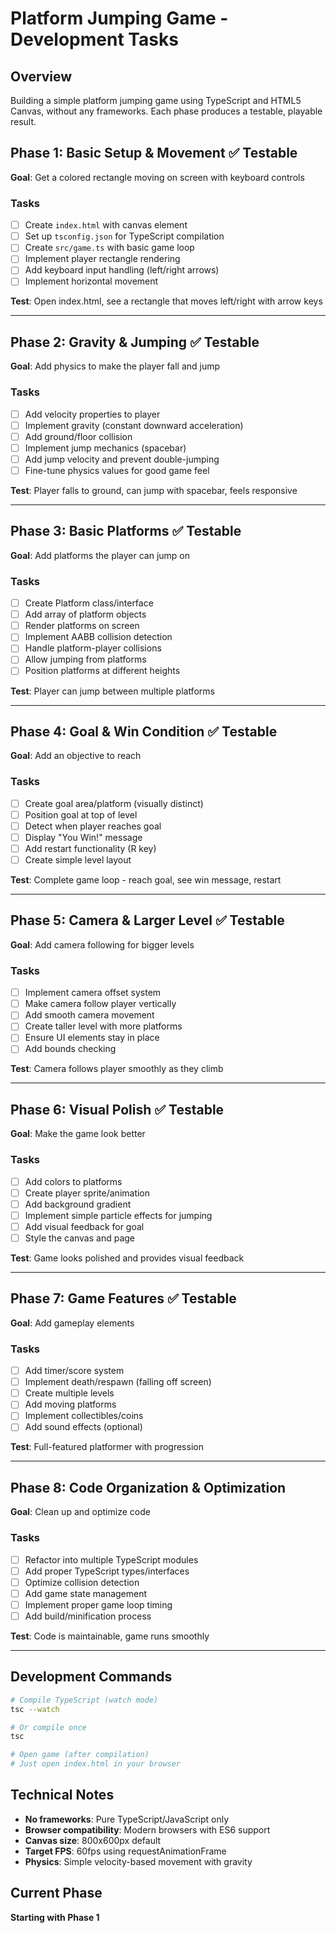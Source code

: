 # Platform Jumping Game - Development Tasks

## Overview
Building a simple platform jumping game using TypeScript and HTML5 Canvas, without any frameworks. Each phase produces a testable, playable result.

## Phase 1: Basic Setup & Movement ✅ Testable
**Goal**: Get a colored rectangle moving on screen with keyboard controls

### Tasks
- [ ] Create `index.html` with canvas element
- [ ] Set up `tsconfig.json` for TypeScript compilation
- [ ] Create `src/game.ts` with basic game loop
- [ ] Implement player rectangle rendering
- [ ] Add keyboard input handling (left/right arrows)
- [ ] Implement horizontal movement

**Test**: Open index.html, see a rectangle that moves left/right with arrow keys

---

## Phase 2: Gravity & Jumping ✅ Testable
**Goal**: Add physics to make the player fall and jump

### Tasks
- [ ] Add velocity properties to player
- [ ] Implement gravity (constant downward acceleration)
- [ ] Add ground/floor collision
- [ ] Implement jump mechanics (spacebar)
- [ ] Add jump velocity and prevent double-jumping
- [ ] Fine-tune physics values for good game feel

**Test**: Player falls to ground, can jump with spacebar, feels responsive

---

## Phase 3: Basic Platforms ✅ Testable
**Goal**: Add platforms the player can jump on

### Tasks
- [ ] Create Platform class/interface
- [ ] Add array of platform objects
- [ ] Render platforms on screen
- [ ] Implement AABB collision detection
- [ ] Handle platform-player collisions
- [ ] Allow jumping from platforms
- [ ] Position platforms at different heights

**Test**: Player can jump between multiple platforms

---

## Phase 4: Goal & Win Condition ✅ Testable
**Goal**: Add an objective to reach

### Tasks
- [ ] Create goal area/platform (visually distinct)
- [ ] Position goal at top of level
- [ ] Detect when player reaches goal
- [ ] Display "You Win!" message
- [ ] Add restart functionality (R key)
- [ ] Create simple level layout

**Test**: Complete game loop - reach goal, see win message, restart

---

## Phase 5: Camera & Larger Level ✅ Testable
**Goal**: Add camera following for bigger levels

### Tasks
- [ ] Implement camera offset system
- [ ] Make camera follow player vertically
- [ ] Add smooth camera movement
- [ ] Create taller level with more platforms
- [ ] Ensure UI elements stay in place
- [ ] Add bounds checking

**Test**: Camera follows player smoothly as they climb

---

## Phase 6: Visual Polish ✅ Testable
**Goal**: Make the game look better

### Tasks
- [ ] Add colors to platforms
- [ ] Create player sprite/animation
- [ ] Add background gradient
- [ ] Implement simple particle effects for jumping
- [ ] Add visual feedback for goal
- [ ] Style the canvas and page

**Test**: Game looks polished and provides visual feedback

---

## Phase 7: Game Features ✅ Testable
**Goal**: Add gameplay elements

### Tasks
- [ ] Add timer/score system
- [ ] Implement death/respawn (falling off screen)
- [ ] Create multiple levels
- [ ] Add moving platforms
- [ ] Implement collectibles/coins
- [ ] Add sound effects (optional)

**Test**: Full-featured platformer with progression

---

## Phase 8: Code Organization & Optimization
**Goal**: Clean up and optimize code

### Tasks
- [ ] Refactor into multiple TypeScript modules
- [ ] Add proper TypeScript types/interfaces
- [ ] Optimize collision detection
- [ ] Add game state management
- [ ] Implement proper game loop timing
- [ ] Add build/minification process

**Test**: Code is maintainable, game runs smoothly

---

## Development Commands

```bash
# Compile TypeScript (watch mode)
tsc --watch

# Or compile once
tsc

# Open game (after compilation)
# Just open index.html in your browser
```

## Technical Notes

- **No frameworks**: Pure TypeScript/JavaScript only
- **Browser compatibility**: Modern browsers with ES6 support
- **Canvas size**: 800x600px default
- **Target FPS**: 60fps using requestAnimationFrame
- **Physics**: Simple velocity-based movement with gravity

## Current Phase
**Starting with Phase 1**